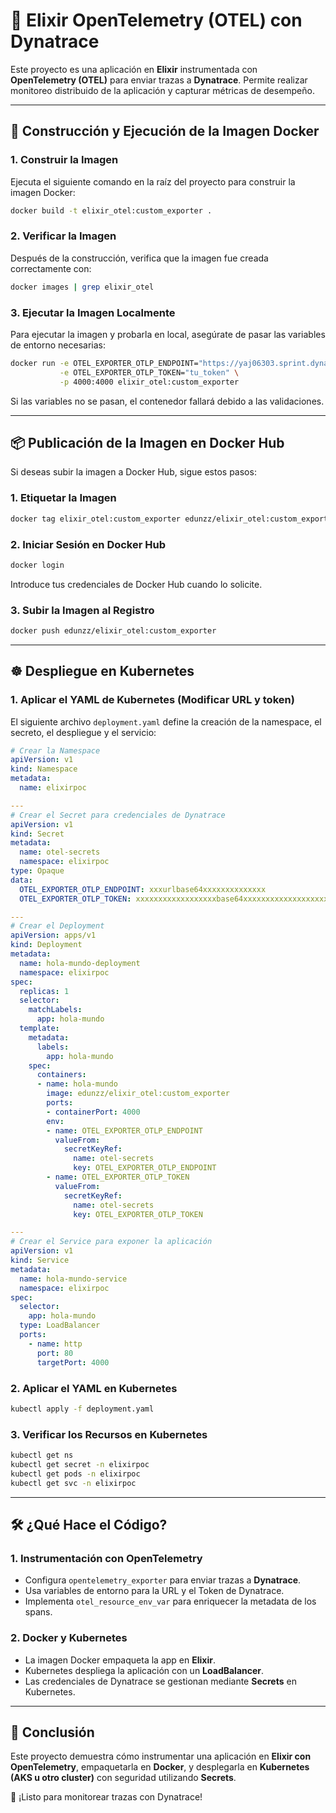 # 📌 Elixir OpenTelemetry (OTEL) con Dynatrace

Este proyecto es una aplicación en **Elixir** instrumentada con **OpenTelemetry (OTEL)** para enviar trazas a **Dynatrace**. Permite realizar monitoreo distribuido de la aplicación y capturar métricas de desempeño.

---

## 🚀 Construcción y Ejecución de la Imagen Docker

### **1. Construir la Imagen**

Ejecuta el siguiente comando en la raíz del proyecto para construir la imagen Docker:

```sh
docker build -t elixir_otel:custom_exporter .
```

### **2. Verificar la Imagen**

Después de la construcción, verifica que la imagen fue creada correctamente con:

```sh
docker images | grep elixir_otel
```

### **3. Ejecutar la Imagen Localmente**

Para ejecutar la imagen y probarla en local, asegúrate de pasar las variables de entorno necesarias:

```sh
docker run -e OTEL_EXPORTER_OTLP_ENDPOINT="https://yaj06303.sprint.dynatracelabs.com/api/v2/otlp/v1/traces" \
           -e OTEL_EXPORTER_OTLP_TOKEN="tu_token" \
           -p 4000:4000 elixir_otel:custom_exporter
```

Si las variables no se pasan, el contenedor fallará debido a las validaciones.

---

## 📦 Publicación de la Imagen en Docker Hub

Si deseas subir la imagen a Docker Hub, sigue estos pasos:

### **1. Etiquetar la Imagen**

```sh
docker tag elixir_otel:custom_exporter edunzz/elixir_otel:custom_exporter
```

### **2. Iniciar Sesión en Docker Hub**

```sh
docker login
```

Introduce tus credenciales de Docker Hub cuando lo solicite.

### **3. Subir la Imagen al Registro**

```sh
docker push edunzz/elixir_otel:custom_exporter
```

---

## ☸️ Despliegue en Kubernetes

### **1. Aplicar el YAML de Kubernetes (Modificar URL y token)**

El siguiente archivo `deployment.yaml` define la creación de la namespace, el secreto, el despliegue y el servicio:

```yaml
# Crear la Namespace
apiVersion: v1
kind: Namespace
metadata:
  name: elixirpoc

---
# Crear el Secret para credenciales de Dynatrace
apiVersion: v1
kind: Secret
metadata:
  name: otel-secrets
  namespace: elixirpoc
type: Opaque
data:
  OTEL_EXPORTER_OTLP_ENDPOINT: xxxurlbase64xxxxxxxxxxxxxx
  OTEL_EXPORTER_OTLP_TOKEN: xxxxxxxxxxxxxxxxxxbase64xxxxxxxxxxxxxxxxxxxxxxxxxxxxxx

---
# Crear el Deployment
apiVersion: apps/v1
kind: Deployment
metadata:
  name: hola-mundo-deployment
  namespace: elixirpoc
spec:
  replicas: 1
  selector:
    matchLabels:
      app: hola-mundo
  template:
    metadata:
      labels:
        app: hola-mundo
    spec:
      containers:
      - name: hola-mundo
        image: edunzz/elixir_otel:custom_exporter
        ports:
        - containerPort: 4000
        env:
        - name: OTEL_EXPORTER_OTLP_ENDPOINT
          valueFrom:
            secretKeyRef:
              name: otel-secrets
              key: OTEL_EXPORTER_OTLP_ENDPOINT
        - name: OTEL_EXPORTER_OTLP_TOKEN
          valueFrom:
            secretKeyRef:
              name: otel-secrets
              key: OTEL_EXPORTER_OTLP_TOKEN

---
# Crear el Service para exponer la aplicación
apiVersion: v1
kind: Service
metadata:
  name: hola-mundo-service
  namespace: elixirpoc
spec:
  selector:
    app: hola-mundo
  type: LoadBalancer
  ports:
    - name: http
      port: 80
      targetPort: 4000
```

### **2. Aplicar el YAML en Kubernetes**

```sh
kubectl apply -f deployment.yaml
```

### **3. Verificar los Recursos en Kubernetes**

```sh
kubectl get ns
kubectl get secret -n elixirpoc
kubectl get pods -n elixirpoc
kubectl get svc -n elixirpoc
```

---

## 🛠️ ¿Qué Hace el Código?

### **1. Instrumentación con OpenTelemetry**
- Configura `opentelemetry_exporter` para enviar trazas a **Dynatrace**.
- Usa variables de entorno para la URL y el Token de Dynatrace.
- Implementa `otel_resource_env_var` para enriquecer la metadata de los spans.

### **2. Docker y Kubernetes**
- La imagen Docker empaqueta la app en **Elixir**.
- Kubernetes despliega la aplicación con un **LoadBalancer**.
- Las credenciales de Dynatrace se gestionan mediante **Secrets** en Kubernetes.

---

## 📌 Conclusión

Este proyecto demuestra cómo instrumentar una aplicación en **Elixir con OpenTelemetry**, empaquetarla en **Docker**, y desplegarla en **Kubernetes (AKS u otro cluster)** con seguridad utilizando **Secrets**.

🚀 ¡Listo para monitorear trazas con Dynatrace!

